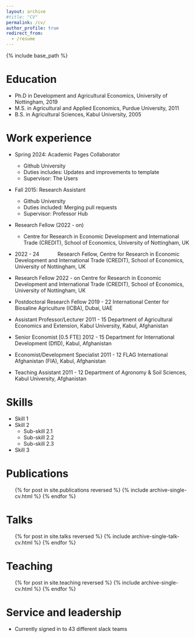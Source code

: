 ```yaml
---
layout: archive
#title: "CV"
permalink: /cv/
author_profile: true
redirect_from:
  - /resume
---
```


{% include base_path %}

Education
======
* Ph.D in Development and Agricultural Economics, University of Nottingham, 2019 
* M.S. in Agricultural and Applied Economics, Purdue University, 2011
* B.S. in Agricultural Sciences, Kabul University, 2005

Work experience
======
* Spring 2024: Academic Pages Collaborator
  * Github University
  * Duties includes: Updates and improvements to template
  * Supervisor: The Users

* Fall 2015: Research Assistant
  * Github University
  * Duties included: Merging pull requests
  * Supervisor: Professor Hub

* Research Fellow (2022 - on)
  * Centre for Research in Economic Development and International Trade (CREDIT),
    School of Economics, University of Nottingham, UK

* <span style="margin-right: 50px;">2022 - 24</span>Research Fellow, Centre for Research in Economic Development and International Trade (CREDIT), School of Economics, University of Nottingham, UK

* Research Fellow 2022 - on
Centre for Research in Economic Development and International Trade (CREDIT),
School of Economics, University of Nottingham, UK
* Postdoctoral Research Fellow 2019 - 22
International Center for Biosaline Agriculture (ICBA), Dubai, UAE
* Assistant Professor/Lecturer 2011 - 15
Department of Agricultural Economics and Extension, Kabul University, Kabul, Afghanistan
* Senior Economist [0.5 FTE] 2012 - 15
Department for International Development (DfID), Kabul, Afghanistan
* Economist/Development Specialist 2011 - 12
FLAG International Afghanistan (FIA), Kabul, Afghanistan
* Teaching Assistant 2011 - 12
Department of Agronomy & Soil Sciences, Kabul University, Afghanistan
  
Skills
======
* Skill 1
* Skill 2
  * Sub-skill 2.1
  * Sub-skill 2.2
  * Sub-skill 2.3
* Skill 3

Publications
======
  <ul>{% for post in site.publications reversed %}
    {% include archive-single-cv.html %}
  {% endfor %}</ul>
  
Talks
======
  <ul>{% for post in site.talks reversed %}
    {% include archive-single-talk-cv.html  %}
  {% endfor %}</ul>
  
Teaching
======
  <ul>{% for post in site.teaching reversed %}
    {% include archive-single-cv.html %}
  {% endfor %}</ul>
  
Service and leadership
======
* Currently signed in to 43 different slack teams
